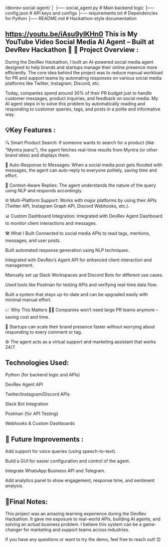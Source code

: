 /devrev-social-agent/
│
├── social_agent.py         # Main backend logic
├── config.json             # API keys and configs
├── requirements.txt        # Dependencies for Python
├── README.md               # Hackathon-style documentation

https://youtu.be/iAsu9ylKHn0 This is My YouTube Video
Social Media AI Agent – Built at DevRev Hackathon 🚀
🌟 
Project Overview :
-----------------

During the DevRev Hackathon, I built an AI-powered social media agent designed to help brands and startups manage their online presence more efficiently. The core idea behind the project was to reduce manual workload for PR and support teams by automating responses on various social media platforms like Twitter, Instagram, Discord, etc.

Today, companies spend around 30% of their PR budget just to handle customer messages, product inquiries, and feedback on social media. My AI agent steps in to solve this problem by automatically reading and responding to customer queries, tags, and posts in a polite and informative way.

💡Key Features :
-----------------

🔍 Smart Product Search: If someone wants to search for a product (like "Myntra jeans"), the agent fetches real-time results from Myntra (or other brand sites) and displays them.

💬 Auto-Response to Messages: When a social media post gets flooded with messages, the agent can auto-reply to everyone politely, saving time and effort.

🧠 Context-Aware Replies: The agent understands the nature of the query using NLP and responds accordingly.

🌐 Multi-Platform Support: Works with major platforms by using their APIs (Twitter API, Instagram Graph API, Discord Webhooks, etc.).

📊 Custom Dashboard Integration: Integrated with DevRev Agent Dashboard to monitor client interactions and messages.

🛠️ What I Built
Connected to social media APIs to read tags, mentions, messages, and user posts.

Built automated response generation using NLP techniques.

Integrated with DevRev’s Agent API for enhanced client interaction and management.

Manually set up Slack Workspaces and Discord Bots for different use cases.

Used tools like Postman for testing APIs and verifying real-time data flow.

Built a system that stays up-to-date and can be upgraded easily with minimal manual effort.

📈 Why This Matters
🧑‍💼 Companies won’t need large PR teams anymore – saving cost and time.

🤖 Startups can scale their brand presence faster without worrying about responding to every comment or tag.

⚙️ The agent acts as a virtual support and marketing assistant that works 24/7.

Technologies Used:
-------------------

Python (for backend logic and APIs)

DevRev Agent API

Twitter/Instagram/Discord APIs

Slack Bot Integration

Postman (for API Testing)

Webhooks & Custom Dashboards

🚀 
Future Improvements :
--------------------
Add support for voice queries (using speech-to-text).

Build a GUI for easier configuration and control of the agent.

Integrate WhatsApp Business API and Telegram.

Add analytics panel to show engagement, response time, and sentiment analysis.

🙌Final Notes:
--------------
This project was an amazing learning experience during the DevRev Hackathon. It gave me exposure to real-world APIs, building AI agents, and solving an actual business problem. I believe this system can be a game-changer for marketing and support teams across industries.

If you have any questions or want to try the demo, feel free to reach out! 😊

